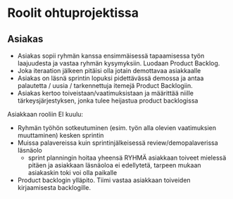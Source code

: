 # Roolit ohtuprojektissa

##  Asiakas

- Asiakas sopii ryhmän kanssa ensimmäisessä tapaamisessa työn laajuudesta ja vastaa ryhmän kysymyksiin. Luodaan Product Backlog.
- Joka iteraation jälkeen pitäisi olla jotain demottavaa asiakkaalle
- Asiakas on läsnä sprintin lopuksi pidettävässä demossa ja antaa palautetta / uusia / tarkennettuja itemejä Product Backlogiin.
- Asiakas kertoo toiveistaan/vaatimuksistaan ja määrittää niille tärkeysjärjestyksen, jonka tulee heijastua product backlogissa

Asiakkaan rooliin EI kuulu:
- Ryhmän työhön sotkeutuminen (esim. työn alla olevien vaatimuksien muuttaminen) kesken sprintin 
- Muissa palavereissa kuin sprintinjälkeisessä review/demopalaverissa läsnäolo 
  - sprint planningin hoitaa yheensä RYHMÄ asiakkaan toiveet mielessä pitäen ja asiakkaan läsnäoloa ei edellytetä, tarpeen mukaan asiakaskin toki voi olla paikalle
- Product backlogin ylläpito. Tiimi vastaa asiakkaan toiveiden kirjaamisesta backlogille.
